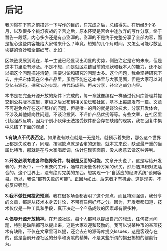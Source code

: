 # 后记

我习惯在下笔之前描述一下写作的目的，在完成之后，总结得失。在历经8个多月，以及很多个挑灯夜战的辛苦之后，原本怀疑是否会中途放弃的写作分享，终于暂告一段落，内心多少还是有点澎湃的。澎湃的不是终于完整分享了全部内容，而是担心这些内容能给大家带来什么？毕竟，短短的几个月时间，又怎么可能尽数区块链的奇妙和全部细节。比如：

区块链发展到现在，单一主链已经显现出明显的劣势，侧链注定是它的未来，但是这本书里没有涉及。不是不想，而是就区块链目前的现状和我本人的能力，还不足以把这个问题描述清楚，需要讨论和研究的问题太多。这个问题，我会坚持研究下去，并把它体现在亿书产品里。虽然不能在这本书里与大家见面，但是大家可以浏览亿书源码，探究它的实现。待代码成熟，再来分享，补全这部分内容。

本书是在完全开源开放的条件下完成的，每一章就像编程一样通过代码库管理并提交到公共版本库里，定稿之后发布到相关论坛和社区，基本上每周发布一篇。文章不可避免会存在这样那样的问题，但是唯一的目的就是谈论技术，分享开发体会，不涉及其他倾向性问题，不谈论投资、不评价产品优劣等等。有些文章，在社区里引起强烈反响，因为个别小伙伴无法接受软件都会存在缺陷的现实，我在回复中集中总结了下面的观点：

**1.有缺点不代表否定**。如果说有缺点就是一无是处，就预示着失败，那么这个世界上都是失败者了。同理，按照缺点就是否定的逻辑，就本文来说，缺点最严重的当属比特币，那就是在与大家唱反调，估计在现实面前，没人愿意去做这种评判。

**2.开发必须考虑各种临界条件，特别是反面的可能**。文章开头说了，这是写给开发者的。开发中，一个重要的工作，通常要衡量各种方案的优劣，然后选择相对更适合的。这个世界上，没有绝对完美的东西，想实现一个“自适应的经济系统”谈何容易。所以，我说“都有失败的可能”。正因为如此，后来者才有机会。这是现实，不必反应强烈。

**3.我不做任何投资预测**。我在很多场合都表明了这个观点，而且特别强调，我分享的文章，都是从技术本身去讨论，不带有任何好坏之分。因为，开发者都知道，技术仅仅是一种工具和手段，真正决定一个产品成败的因素却有很多种。

**4.倡导开源开放精神**。在开源社区，每个人都可以提出自己的想法，任何技术问题，特别是缺陷都可以提出来，这是大家欢迎和鼓励的。我可以说某种币的某项技术有缺陷，不仅在文章里可以提，还会去它的源码库提交Issues，这是客观存在的，这是当前开源社区的分享和贡献的精神，不是某些所谓的揭丑揭短的龌龊行为。
